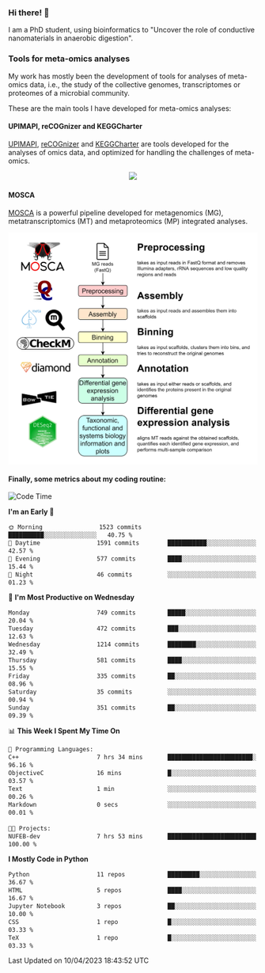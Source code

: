 ### Hi there! 👋

I am a PhD student, using bioinformatics to "Uncover the role of conductive nanomaterials in anaerobic digestion".

### Tools for meta-omics analyses

My work has mostly been the development of tools for analyses of meta-omics data, i.e., the study of the collective genomes, transcriptomes or proteomes of a microbial community.

These are the main tools I have developed for meta-omics analyses:

#### UPIMAPI, reCOGnizer and KEGGCharter

[UPIMAPI](https://github.com/iquasere/UPIMAPI), [reCOGnizer](https://github.com/iquasere/reCOGnizer) and [KEGGCharter](https://github.com/iquasere/KEGGCharter) are tools developed for the analyses of omics data, and optimized for handling the challenges of meta-omics.

<p align="center">
    <img src="assets/annotation_paper.png">
</p>

#### MOSCA

[MOSCA](https://github.com/iquasere/MOSCA) is a powerful pipeline developed for metagenomics (MG), metatranscriptomics (MT) and metaproteomics (MP) integrated analyses.

<p align="center">
    <img src="assets/mosca_workflow.png" align="center" width="700">
</p>


#### Finally, some metrics about my coding routine:

<!--START_SECTION:waka-->
![Code Time](http://img.shields.io/badge/Code%20Time-547%20hrs%2057%20mins-blue)

**I'm an Early 🐤** 

```text
🌞 Morning                1523 commits        ██████████░░░░░░░░░░░░░░░   40.75 % 
🌆 Daytime                1591 commits        ███████████░░░░░░░░░░░░░░   42.57 % 
🌃 Evening                577 commits         ████░░░░░░░░░░░░░░░░░░░░░   15.44 % 
🌙 Night                  46 commits          ░░░░░░░░░░░░░░░░░░░░░░░░░   01.23 % 
```
📅 **I'm Most Productive on Wednesday** 

```text
Monday                   749 commits         █████░░░░░░░░░░░░░░░░░░░░   20.04 % 
Tuesday                  472 commits         ███░░░░░░░░░░░░░░░░░░░░░░   12.63 % 
Wednesday                1214 commits        ████████░░░░░░░░░░░░░░░░░   32.49 % 
Thursday                 581 commits         ████░░░░░░░░░░░░░░░░░░░░░   15.55 % 
Friday                   335 commits         ██░░░░░░░░░░░░░░░░░░░░░░░   08.96 % 
Saturday                 35 commits          ░░░░░░░░░░░░░░░░░░░░░░░░░   00.94 % 
Sunday                   351 commits         ██░░░░░░░░░░░░░░░░░░░░░░░   09.39 % 
```


📊 **This Week I Spent My Time On** 

```text
💬 Programming Languages: 
C++                      7 hrs 34 mins       ████████████████████████░   96.16 % 
ObjectiveC               16 mins             █░░░░░░░░░░░░░░░░░░░░░░░░   03.57 % 
Text                     1 min               ░░░░░░░░░░░░░░░░░░░░░░░░░   00.26 % 
Markdown                 0 secs              ░░░░░░░░░░░░░░░░░░░░░░░░░   00.01 % 

🐱‍💻 Projects: 
NUFEB-dev                7 hrs 53 mins       █████████████████████████   100.00 % 
```

**I Mostly Code in Python** 

```text
Python                   11 repos            █████████░░░░░░░░░░░░░░░░   36.67 % 
HTML                     5 repos             ████░░░░░░░░░░░░░░░░░░░░░   16.67 % 
Jupyter Notebook         3 repos             ██░░░░░░░░░░░░░░░░░░░░░░░   10.00 % 
CSS                      1 repo              █░░░░░░░░░░░░░░░░░░░░░░░░   03.33 % 
TeX                      1 repo              █░░░░░░░░░░░░░░░░░░░░░░░░   03.33 % 
```




 Last Updated on 10/04/2023 18:43:52 UTC
<!--END_SECTION:waka-->
